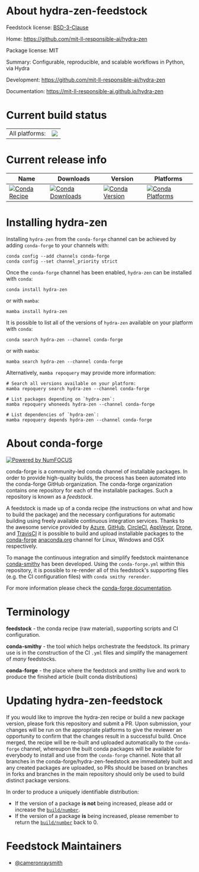 About hydra-zen-feedstock
=========================

Feedstock license: [BSD-3-Clause](https://github.com/conda-forge/hydra-zen-feedstock/blob/main/LICENSE.txt)

Home: https://github.com/mit-ll-responsible-ai/hydra-zen

Package license: MIT

Summary: Configurable, reproducible, and scalable workflows in Python, via Hydra

Development: https://github.com/mit-ll-responsible-ai/hydra-zen

Documentation: https://mit-ll-responsible-ai.github.io/hydra-zen

Current build status
====================


<table><tr><td>All platforms:</td>
    <td>
      <a href="https://dev.azure.com/conda-forge/feedstock-builds/_build/latest?definitionId=21756&branchName=main">
        <img src="https://dev.azure.com/conda-forge/feedstock-builds/_apis/build/status/hydra-zen-feedstock?branchName=main">
      </a>
    </td>
  </tr>
</table>

Current release info
====================

| Name | Downloads | Version | Platforms |
| --- | --- | --- | --- |
| [![Conda Recipe](https://img.shields.io/badge/recipe-hydra--zen-green.svg)](https://anaconda.org/conda-forge/hydra-zen) | [![Conda Downloads](https://img.shields.io/conda/dn/conda-forge/hydra-zen.svg)](https://anaconda.org/conda-forge/hydra-zen) | [![Conda Version](https://img.shields.io/conda/vn/conda-forge/hydra-zen.svg)](https://anaconda.org/conda-forge/hydra-zen) | [![Conda Platforms](https://img.shields.io/conda/pn/conda-forge/hydra-zen.svg)](https://anaconda.org/conda-forge/hydra-zen) |

Installing hydra-zen
====================

Installing `hydra-zen` from the `conda-forge` channel can be achieved by adding `conda-forge` to your channels with:

```
conda config --add channels conda-forge
conda config --set channel_priority strict
```

Once the `conda-forge` channel has been enabled, `hydra-zen` can be installed with `conda`:

```
conda install hydra-zen
```

or with `mamba`:

```
mamba install hydra-zen
```

It is possible to list all of the versions of `hydra-zen` available on your platform with `conda`:

```
conda search hydra-zen --channel conda-forge
```

or with `mamba`:

```
mamba search hydra-zen --channel conda-forge
```

Alternatively, `mamba repoquery` may provide more information:

```
# Search all versions available on your platform:
mamba repoquery search hydra-zen --channel conda-forge

# List packages depending on `hydra-zen`:
mamba repoquery whoneeds hydra-zen --channel conda-forge

# List dependencies of `hydra-zen`:
mamba repoquery depends hydra-zen --channel conda-forge
```


About conda-forge
=================

[![Powered by
NumFOCUS](https://img.shields.io/badge/powered%20by-NumFOCUS-orange.svg?style=flat&colorA=E1523D&colorB=007D8A)](https://numfocus.org)

conda-forge is a community-led conda channel of installable packages.
In order to provide high-quality builds, the process has been automated into the
conda-forge GitHub organization. The conda-forge organization contains one repository
for each of the installable packages. Such a repository is known as a *feedstock*.

A feedstock is made up of a conda recipe (the instructions on what and how to build
the package) and the necessary configurations for automatic building using freely
available continuous integration services. Thanks to the awesome service provided by
[Azure](https://azure.microsoft.com/en-us/services/devops/), [GitHub](https://github.com/),
[CircleCI](https://circleci.com/), [AppVeyor](https://www.appveyor.com/),
[Drone](https://cloud.drone.io/welcome), and [TravisCI](https://travis-ci.com/)
it is possible to build and upload installable packages to the
[conda-forge](https://anaconda.org/conda-forge) [anaconda.org](https://anaconda.org/)
channel for Linux, Windows and OSX respectively.

To manage the continuous integration and simplify feedstock maintenance
[conda-smithy](https://github.com/conda-forge/conda-smithy) has been developed.
Using the ``conda-forge.yml`` within this repository, it is possible to re-render all of
this feedstock's supporting files (e.g. the CI configuration files) with ``conda smithy rerender``.

For more information please check the [conda-forge documentation](https://conda-forge.org/docs/).

Terminology
===========

**feedstock** - the conda recipe (raw material), supporting scripts and CI configuration.

**conda-smithy** - the tool which helps orchestrate the feedstock.
                   Its primary use is in the construction of the CI ``.yml`` files
                   and simplify the management of *many* feedstocks.

**conda-forge** - the place where the feedstock and smithy live and work to
                  produce the finished article (built conda distributions)


Updating hydra-zen-feedstock
============================

If you would like to improve the hydra-zen recipe or build a new
package version, please fork this repository and submit a PR. Upon submission,
your changes will be run on the appropriate platforms to give the reviewer an
opportunity to confirm that the changes result in a successful build. Once
merged, the recipe will be re-built and uploaded automatically to the
`conda-forge` channel, whereupon the built conda packages will be available for
everybody to install and use from the `conda-forge` channel.
Note that all branches in the conda-forge/hydra-zen-feedstock are
immediately built and any created packages are uploaded, so PRs should be based
on branches in forks and branches in the main repository should only be used to
build distinct package versions.

In order to produce a uniquely identifiable distribution:
 * If the version of a package **is not** being increased, please add or increase
   the [``build/number``](https://docs.conda.io/projects/conda-build/en/latest/resources/define-metadata.html#build-number-and-string).
 * If the version of a package **is** being increased, please remember to return
   the [``build/number``](https://docs.conda.io/projects/conda-build/en/latest/resources/define-metadata.html#build-number-and-string)
   back to 0.

Feedstock Maintainers
=====================

* [@cameronraysmith](https://github.com/cameronraysmith/)


<!-- dummy commit to enable rerendering -->

